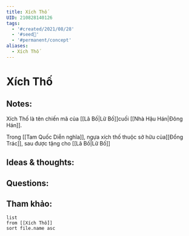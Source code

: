 ```yaml
---
title: Xích Thố
UID: 210828140126
tags:
  - '#created/2021/08/28'
  - '#seed🥜'
  - '#permanent/concept'
aliases:
  - Xích Thố
---
```

# Xích Thố

## Notes:
Xích Thố là tên chiến mã của [[Lã Bố|Lữ Bố]]cuối [[Nhà Hậu Hán|Đông Hán]].

Trong [[Tam Quốc Diễn nghĩa]], ngựa xích thố thuộc sở hữu của[[Đổng Trác]], sau được tặng cho [[Lã Bố|Lữ Bố]]

## Ideas & thoughts:

## Questions:


## Tham khảo:
```dataview
list
from [[Xích Thố]]
sort file.name asc
```
